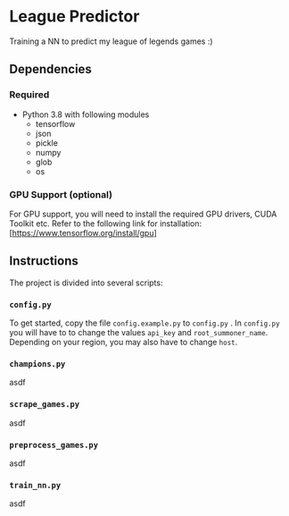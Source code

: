 # League Predictor
Training a NN to predict my league of legends games :)

## Dependencies
### Required
- Python 3.8 with following modules
	- tensorflow
	- json
	- pickle
	- numpy
	- glob
	- os

### GPU Support (optional)
For GPU support, you will need to install the required GPU drivers, CUDA Toolkit etc. Refer to the following link for installation: [https://www.tensorflow.org/install/gpu]



## Instructions
The project is divided into several scripts:

### `config.py`
To get started, copy the file `config.example.py` to `config.py` . In `config.py` you will have to to change the values `api_key` and `root_summoner_name`. Depending on your region, you may also have to change `host`.

### `champions.py`
asdf

### `scrape_games.py`
asdf

### `preprocess_games.py`
asdf

### `train_nn.py`
asdf